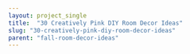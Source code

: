 ```yaml
---
layout: project_single
title:  "30 Creatively Pink DIY Room Decor Ideas"
slug: "30-creatively-pink-diy-room-decor-ideas"
parent: "fall-room-decor-ideas"
---
```

 